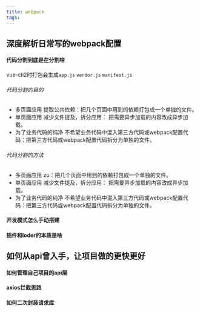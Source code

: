 ```yaml
---
title: webpack
tags:
---
```





## 深度解析日常写的webpack配置

#### 代码分割到底是在分割啥
vue-cli2时打包会生成`app.js` `vendor.js` `manifest.js`
###### 代码分割的目的
* 多页面应用
   提取公共依赖：把几个页面中用到的依赖打包成一个单独的文件。
* 单页面应用
  减少文件提及，拆分应用： 把需要异步加载的内容改成异步加载。
* 为了业务代码的纯净
  不希望业务代码中混入第三方代码或webpack配置代码：把第三方代码或webpack配置代码拆分为单独的文件。
###### 代码分割的方法
* 多页面应用
  zu：把几个页面中用到的依赖打包成一个单独的文件。
* 单页面应用
  减少文件提及，拆分应用： 把需要异步加载的内容改成异步加载。
* 为了业务代码的纯净
  不希望业务代码中混入第三方代码或webpack配置代码：把第三方代码或webpack配置代码拆分为单独的文件。


#### 开发模式怎么手动搭建
#### 插件和loder的本质是啥

## 如何从api曾入手，让项目做的更快更好

#### 如何管理自己项目的api层
#### axios拦截思路
#### 如何二次封装请求库


